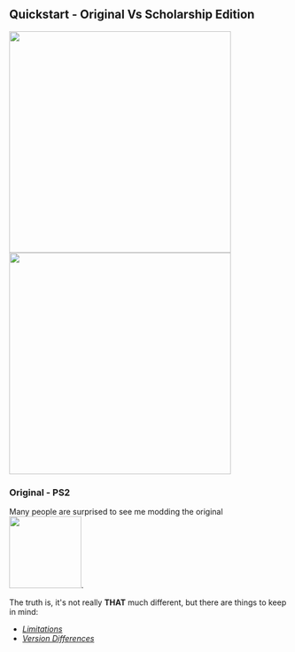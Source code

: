 ## Quickstart - Original Vs Scholarship Edition

<p align="left">
  <img src="https://user-images.githubusercontent.com/36112411/101244163-17e24100-3705-11eb-9b3c-773bfc8f4337.png" width="400">
  <img src="https://user-images.githubusercontent.com/36112411/101243899-81615000-3703-11eb-96e9-7450ad242ec9.png" width="400">
</p>

### Original - PS2

<p align="left">
  Many people are surprised to see me modding the original  <img src="https://user-images.githubusercontent.com/36112411/101244342-36950780-3706-11eb-9d21-0e278a840d77.png" width="130">.
</p>

The truth is, it's not really **THAT** much different, but there are things to keep in mind:

- [_Limitations_](https://simonbestia.github.io/Bully-Modding-Reference/PS2/Limitations)
- [_Version Differences_](https://simonbestia.github.io/Bully-Modding-Reference/PS2/Differences)

